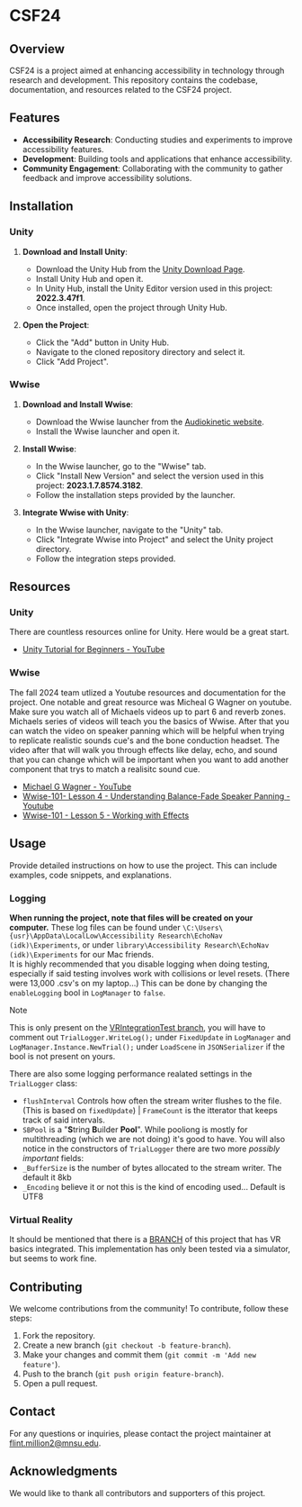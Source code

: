 # CSF24

## Overview
CSF24 is a project aimed at enhancing accessibility in technology through research and development. This repository contains the codebase, documentation, and resources related to the CSF24 project.

## Features
- **Accessibility Research**: Conducting studies and experiments to improve accessibility features.
- **Development**: Building tools and applications that enhance accessibility.
- **Community Engagement**: Collaborating with the community to gather feedback and improve accessibility solutions.

## Installation

### Unity
1. **Download and Install Unity**:
   - Download the Unity Hub from the [Unity Download Page](https://unity3d.com/get-unity/download).
   - Install Unity Hub and open it.
   - In Unity Hub, install the Unity Editor version used in this project: **2022.3.47f1**.
   - Once installed, open the project through Unity Hub.

2. **Open the Project**:
   - Click the "Add" button in Unity Hub.
   - Navigate to the cloned repository directory and select it.
   - Click "Add Project".

### Wwise
1. **Download and Install Wwise**:
   - Download the Wwise launcher from the [Audiokinetic website](https://www.audiokinetic.com/downloads/).
   - Install the Wwise launcher and open it.

2. **Install Wwise**:
   - In the Wwise launcher, go to the "Wwise" tab.
   - Click "Install New Version" and select the version used in this project: **2023.1.7.8574.3182**.
   - Follow the installation steps provided by the launcher.

3. **Integrate Wwise with Unity**:
   - In the Wwise launcher, navigate to the "Unity" tab.
   - Click "Integrate Wwise into Project" and select the Unity project directory.
   - Follow the integration steps provided.

## Resources

### Unity
There are countless resources online for Unity. Here would be a great start.
- [Unity Tutorial for Beginners - YouTube](https://www.youtube.com/watch?v=X367yDYmogo)

### Wwise
The fall 2024 team utlized a Youtube resources and documentation for the project. One notable and great resource was Micheal G Wagner on youtube. Make sure you watch all of Michaels videos up to part 6 and reverb zones. Michaels series of videos will teach you the basics of Wwise. After that you can watch the video on speaker panning which will be helpful when trying to replicate realistic sounds cue's and the bone conduction headset. The video after that will walk you through effects like delay, echo, and sound that you can change which will be important when you want to add another component that trys to match a realisitc sound cue.
- [Michael G Wagner - YouTube](https://www.youtube.com/watch?v=OchYfH0wb0U&list=PLzlEBXWjqM97U5rHMERc82sTXRBoSB_Fu)
- [Wwise-101- Lesson 4 - Understanding Balance-Fade Speaker Panning - Youtube](https://www.youtube.com/watch?v=w74ENOAoErs)
- [Wwise-101 - Lesson 5 - Working with Effects](https://www.youtube.com/watch?v=bnczDgQoyJI)


## Usage
Provide detailed instructions on how to use the project. This can include examples, code snippets, and explanations.



### Logging
**When running the project, note that files will be created on your computer.** These log files can be found under `\C:\Users\{usr}\AppData\LocalLow\Accessibility Research\EchoNav (idk)\Experiments`, or under `library\Accessibility Research\EchoNav (idk)\Experiments` for our Mac friends. </br>
It is highly recommended that you disable logging when doing testing, especially if said testing involves work with collisions or level resets. (There were 13,000 .csv's on my laptop...) This can be done by changing the `enableLogging` bool in `LogManager` to `false`.</br>

> [!NOTE]
> This is only present on the [VRIntegrationTest branch](https://github.com/AccessibilityResearch/CSF24/tree/VR-Integration-Test), you will have to comment out `TrialLogger.WriteLog();` under `FixedUpdate` in `LogManager` and `LogManager.Instance.NewTrial();` under `LoadScene` in `JSONSerializer` if the bool is not present on yours.

There are also some logging performance realated settings in the `TrialLogger` class:
- `flushInterval` Controls how often the stream writer flushes to the file. (This is based on `fixedUpdate`) | `FrameCount` is the itterator that keeps track of said intervals.
- `SBPool` is a "**S**tring **B**uilder **Pool**". While pooliong is mostly for multithreading (which we are not doing) it's good to have.
You will also notice in the constructors of `TrialLogger` there are two more *possibly important* fields:
- `_BufferSize` is the number of bytes allocated to the stream writer. The default it 8kb
- `_Encoding` believe it or not this is the kind of encoding used... Default is UTF8
  </br>

### Virtual Reality
It should be mentioned that there is a [BRANCH](https://github.com/AccessibilityResearch/CSF24/tree/VR-Integration-Test) of this project that has VR basics integrated. This implementation has only been tested via a simulator, but seems to work fine. 

## Contributing
We welcome contributions from the community! To contribute, follow these steps:

1. Fork the repository.
2. Create a new branch (`git checkout -b feature-branch`).
3. Make your changes and commit them (`git commit -m 'Add new feature'`).
4. Push to the branch (`git push origin feature-branch`).
5. Open a pull request.


## Contact
For any questions or inquiries, please contact the project maintainer at [flint.million2@mnsu.edu](mailto:flint.million2@mnsu.edu).

## Acknowledgments
We would like to thank all contributors and supporters of this project.
